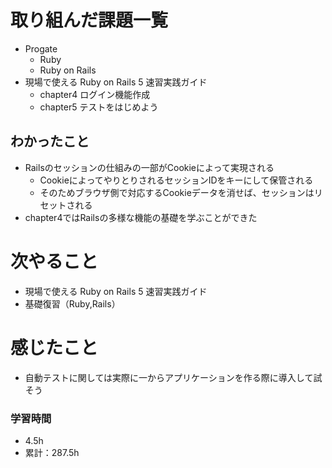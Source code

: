 # 取り組んだ課題一覧

- Progate
    - Ruby
    - Ruby on Rails
- 現場で使える Ruby on Rails 5 速習実践ガイド
     - chapter4 ログイン機能作成
     - chapter5 テストをはじめよう

## わかったこと

- Railsのセッションの仕組みの一部がCookieによって実現される
    - CookieによってやりとりされるセッションIDをキーにして保管される
    - そのためブラウザ側で対応するCookieデータを消せば、セッションはリセットされる
- chapter4ではRailsの多様な機能の基礎を学ぶことができた

# 次やること

- 現場で使える Ruby on Rails 5 速習実践ガイド
- 基礎復習（Ruby,Rails）

# 感じたこと

- 自動テストに関しては実際に一からアプリケーションを作る際に導入して試そう

### 学習時間

- 4.5h
- 累計：287.5h
